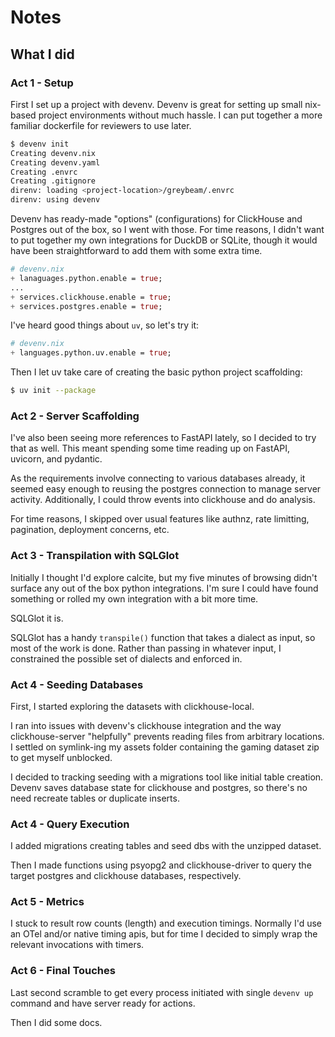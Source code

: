 # Notes

## What I did

### Act 1 - Setup

First I set up a project with devenv. Devenv is great for setting up small nix-based project environments without much hassle. I can put together a more familiar dockerfile for reviewers to use later.

```bash
$ devenv init
Creating devenv.nix
Creating devenv.yaml
Creating .envrc
Creating .gitignore
direnv: loading <project-location>/greybeam/.envrc
direnv: using devenv
```

Devenv has ready-made "options" (configurations) for ClickHouse and Postgres out of the box, so I went with those. For time reasons, I didn't want to put together my own integrations for DuckDB or SQLite, though it would have been straightforward to add them with some extra time.

```diff:devenv.nix
# devenv.nix
+ lanaguages.python.enable = true;
...
+ services.clickhouse.enable = true;
+ services.postgres.enable = true;
```

I've heard good things about `uv`, so let's try it:
```diff:devenv.nix
# devenv.nix
+ languages.python.uv.enable = true;
```

Then I let uv take care of creating the basic python project scaffolding:

```bash
$ uv init --package
```

### Act 2 - Server Scaffolding

I've also been seeing more references to FastAPI lately, so I decided to try that as well. This meant spending some time reading up on FastAPI, uvicorn, and pydantic.

As the requirements involve connecting to various databases already, it seemed easy enough to reusing the postgres connection to manage server activity. Additionally, I could throw events into clickhouse and do analysis.

For time reasons, I skipped over usual features like authnz, rate limitting, pagination, deployment concerns, etc.

### Act 3 - Transpilation with SQLGlot

Initially I thought I'd explore calcite, but my five minutes of browsing didn't surface any out of the box python integrations. I'm sure I could have found something or rolled my own integration with a bit more time.

SQLGlot it is.

SQLGlot has a handy `transpile()` function that takes a dialect as input, so most of the work is done. Rather than passing in whatever input, I constrained the possible set of dialects and enforced in.

### Act 4 - Seeding Databases

First, I started exploring the datasets with clickhouse-local.

I ran into issues with devenv's clickhouse integration and the way clickhouse-server "helpfully" prevents reading files from arbitrary locations. I settled on symlink-ing my assets folder containing the gaming dataset zip to get myself unblocked.

I decided to tracking seeding with a migrations tool like initial table creation. Devenv saves database state for clickhouse and postgres, so there's no need recreate tables or duplicate inserts.

### Act 4 - Query Execution

I added migrations creating tables and seed dbs with the unzipped dataset.

Then I made functions using psyopg2 and clickhouse-driver to query the target postgres and clickhouse databases, respectively.

### Act 5 - Metrics

I stuck to result row counts (length) and execution timings. Normally I'd use an OTel and/or native timing apis, but for time I decided to simply wrap the relevant invocations with timers.

### Act 6 - Final Touches

Last second scramble to get every process initiated with single `devenv up` command and have server ready for actions.

Then I did some docs.